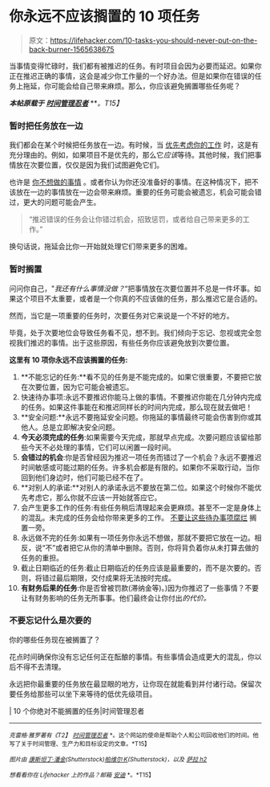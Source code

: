 # 你永远不应该搁置的 10 项任务

> 原文：<https://lifehacker.com/10-tasks-you-should-never-put-on-the-back-burner-1565638675>

当事情变得忙碌时，我们都有被推迟的任务。有时项目会因为必要而延迟。如果你正在推迟正确的事情，这会是减少你工作量的一个好办法。但是如果你在错误的任务上拖延，你可能会给自己带来麻烦。那么，你应该避免搁置哪些任务呢？



***本帖原载于*** [***时间管理忍者***](http://timemanagementninja.com/2014/04/10-tasks-you-should-never-put-on-the-back-burner/) ***。*T15】**

### 暂时把任务放在一边

我们都会在某个时候把任务放在一边。有时候，当 [优先考虑你的工作](http://lifehacker.com/how-to-prioritize-when-everything-is-important-5877111) 时，这是有充分理由的。例如，如果项目不是优先的，那么它*应该*等待。其他时候，我们把事情放在次要位置，仅仅是因为我们试图避免它们。

也许是 [你不想做的事情](http://timemanagementninja.com/2012/06/doing-the-tasks-you-hate-even-when-you-dont-want-to/) 。或者你认为你还没准备好的事情。在这种情况下，把不该放在一边的事情放在一边会带来麻烦。重要的任务可能会被遗忘，机会可能会错过，更大的问题可能会产生。

> “推迟错误的任务会让你错过机会，招致惩罚，或者给自己带来更多的工作。”

换句话说，拖延会比你一开始就处理它们带来更多的困难。

### 暂时搁置

问问你自己，"*我还有什么事情没做？*“把事情放在次要位置并不总是一件坏事。如果这个项目不太重要，或者是一个你真的不应该做的任务，那么推迟它是合适的。

然而，当它是一项重要的任务时，次要任务对它来说是一个不好的地方。

毕竟，处于次要地位会导致任务看不见，想不到。我们倾向于忘记、忽视或完全忽视我们推迟的事情。出于这些原因，有些任务你应该避免放到次要位置。

**这里有 10 项你永远不应该搁置的任务:**

1.  **不能忘记的任务:**看不见的任务是不能完成的。如果它很重要，不要把它放在次要位置，因为它可能会被遗忘。
2.  快速待办事项:永远不要推迟你能马上做的事情。不要推迟你能在几分钟内完成的任务。如果这件事能在和推迟同样长的时间内完成，那么现在就去做吧！
3.  **安全问题:**永远不要拖延安全问题。你拖延的事情最终可能会伤害到你或其他人。总是立即解决安全问题。
4.  **今天必须完成的任务**:如果需要今天完成，那就早点完成。次要问题应该留给那些今天不必处理的事情，它们可以闲置一段时间。
5.  **会错过的机会**:你是否曾经因为推迟一项任务而错过了一个机会？永远不要推迟时间敏感或可能过期的任务。许多机会都是有限的。如果你不采取行动，当你回到他们身边时，他们可能已经不在了。
6.  **对别人的承诺:**对别人的承诺永远不要放在第二位。如果这个时候你不能优先考虑它，那么你就不应该一开始就答应它。
7.  会产生更多工作的任务:有些任务稍后清理起来会更麻烦。甚至不一定是身体上的混乱。未完成的任务会给你带来更多的工作。 [不要让这些待办事项腐烂](http://timemanagementninja.com/2009/09/tasks-undone-create-more-work/) 搁置一旁。
8.  永远做不完的任务:如果有一项任务你永远不想做，那就不要把它放在一边。相反，说“不”或者把它从你的清单中删除。否则，你将背负着你从未打算去做的任务的重担。
9.  截止日期临近的任务:截止日期临近的任务应该是最重要的，而不是次要的。否则，将错过最后期限，交付成果将无法按时完成。
10.  **有财务后果的任务**:你是否曾被罚款(滞纳金等)。)因为你推迟了一些事情？不要让有财务影响的任务无所事事。他们最终会让你付出*的代价。*

### 不要忘记什么是次要的

你的哪些任务现在被搁置了？

花点时间确保你没有忘记任何正在酝酿的事情。有些事情会造成更大的混乱，你以后不得不去清理。

永远把你最重要的任务放在最显眼的地方，让你现在就能看到并付诸行动。保留次要任务给那些可以坐下来等待的低优先级项目。

| 10 个你绝对不能搁置的任务|时间管理忍者

* * *

<small>*克雷格·雅罗著有《T2】*</small> [<small>*时间管理忍者*</small>](http://timemanagementninja.com/) <small>*。这个网站的使命是帮助个人和公司回收他们的时间。他写了关于时间管理、生产力和目标设定的文章。*T15】</small>

<small>*图片由*</small> [<small>*康斯坦丁·潘金*</small>](http://www.shutterstock.com/pic.mhtml?id=133376546&src=id)<small>*(Shutterstock)*</small>[<small>*帕维尔·K*</small>](http://www.shutterstock.com/pic.mhtml?id=143388661&src=id)<small>*(Shutterstock)，以及*</small> [<small>*萨拉 h2*</small>](http://www.shutterstock.com/pic.mhtml?id=91621580&src=id)

<small>*想看看你在 Lifehacker 上的作品？邮箱*</small> [<small>*安迪*</small>](mailto:andy@lifehacker.com) <small>*。*T15】</small>